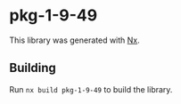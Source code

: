 # pkg-1-9-49

This library was generated with [Nx](https://nx.dev).

## Building

Run `nx build pkg-1-9-49` to build the library.
